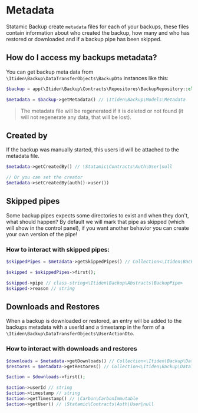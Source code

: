 # Metadata

Statamic Backup create `metadata` files for each of your backups, these files contain information about who created the backup, how many and who has restored or downloaded and if a backup pipe has been skipped.

## How do I access my backups metadata?

You can get backup meta data from `\Itiden\Backup\DataTransferObjects\BackupDto` instances like this:

```php
$backup = app(\Itiden\Backup\Contracts\Repositores\BackupRepository::class)->find($timestamp);

$metadata = $backup->getMetadata() // \Itiden\Backup\Models\Metadata
```

> The metadata file will be regenerated if it is deleted or not found (it will not regenerate any data, that will be lost).

## Created by

If the backup was manually started, this users id will be attached to the metadata file.

```php
$metadata->getCreatedBy() // \Statamic\Contracts\Auth\User|null

// Or you can set the creator
$metadata->setCreatedBy(auth()->user())
```

## Skipped pipes

Some backup pipes expects some directories to exist and when they don't, what should happen? By default we will mark that pipe as skipped (which will show in the control panel), if you want another behavior you can create your own version of the pipe!

### How to interact with skipped pipes:

```php
$skippedPipes = $metadata->getSkippedPipes() // Collection<\Itiden\Backup\DataTransferObjects\SkippedPipeDto>

$skipped = $skippedPipes->first();

$skipped->pipe // class-string<\Itiden\Backup\Abstracts\BackupPipe>
$skipped->reason // string
```

## Downloads and Restores

When a backup is downloaded or restored, an entry will be added to the backups metadata with a userId and a timestamp in the form of a `\Itiden\Backup\DataTransferObjects\UserActionDto`.

### How to interact with downloads and restores

```php
$downloads = $metadata->getDownloads() // Collection<\Itiden\Backup\DataTransferObjects\UserActionDto>
$restores = $metadata->getRestores() // Collection<\Itiden\Backup\DataTransferObjects\UserActionDto>

$action = $downloads->first();

$action->userId // string
$action->timestamp // string
$action->getTimestamp() // \Carbon\CarbonImmutable
$action->getUser() // \Statamic\Contracts\Auth\User|null
```
